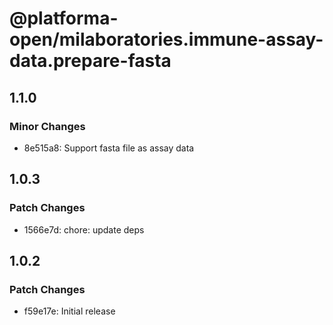 # @platforma-open/milaboratories.immune-assay-data.prepare-fasta

## 1.1.0

### Minor Changes

- 8e515a8: Support fasta file as assay data

## 1.0.3

### Patch Changes

- 1566e7d: chore: update deps

## 1.0.2

### Patch Changes

- f59e17e: Initial release
